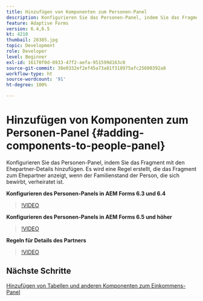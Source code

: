 ```yaml
---
title: Hinzufügen von Komponenten zum Personen-Panel
description: Konfigurieren Sie das Personen-Panel, indem Sie das Fragment mit den Ehepartner-Details hinzufügen. Es wird eine Regel erstellt, die das Fragment zum Ehepartner anzeigt, wenn der Familienstand der Person, die sich bewirbt, verheiratet ist.
feature: Adaptive Forms
version: 6.4,6.5
kt: 4210
thumbail: 28385.jpg
topic: Development
role: Developer
level: Beginner
exl-id: 16170f0d-6933-47f2-aefa-951599d163c0
source-git-commit: 38e0332ef2ef45a73a81f318975afc25600392a8
workflow-type: ht
source-wordcount: '91'
ht-degree: 100%

---
```


# Hinzufügen von Komponenten zum Personen-Panel {#adding-components-to-people-panel}

Konfigurieren Sie das Personen-Panel, indem Sie das Fragment mit den Ehepartner-Details hinzufügen. Es wird eine Regel erstellt, die das Fragment zum Ehepartner anzeigt, wenn der Familienstand der Person, die sich bewirbt, verheiratet ist.

**Konfigurieren des Personen-Panels in AEM Forms 6.3 und 6.4**

>[!VIDEO](https://video.tv.adobe.com/v/22193?quality=12&learn=on)

**Konfigurieren des Personen-Panels in AEM Forms 6.5 und höher**

>[!VIDEO](https://video.tv.adobe.com/v/28385?quality=12&learn=on)

**Regeln für Details des Partners**

>[!VIDEO](https://video.tv.adobe.com/v/22195?quality=12&learn=on)

## Nächste Schritte

[Hinzufügen von Tabellen und anderen Komponenten zum Einkommens-Panel](./adding-table-to-income-panel.md)
